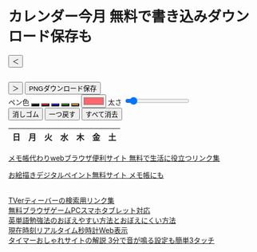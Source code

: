 <!DOCTYPE html>
<html lang="ja">
<head>
  <meta charset="UTF-8" />
　<meta name="description" content="カレンダー今月 無料で書き込みダウンロード保存できるPCスマホタブレット対応サイト。アプリいらずpdfワード不要です。">
  <meta name="keywords" content="カレンダー,今月,無料">
  <meta name="viewport" content="width=device-width, initial-scale=1.0"/>
  <title>カレンダー今月 無料で書き込みダウンロード保存も</title>
  <link rel="stylesheet" href="/css/y998.css" />
</head>
<body>
  <h1>カレンダー今月 無料で書き込みダウンロード保存も</h1>
    <div id="app-container">
        <div id="controls">            <div id="month-navigation">
                <button id="prev-month">＜</button>
                <h2 id="month-year"></h2>
                <button id="next-month">＞</button>
                <button id="save-btn">PNGダウンロード保存</button>
            </div>
            <div class="tool-group">
                <label>ペン色</label>
                <button class="color-btn" data-color="black" style="background-color: black;"></button>
                <button class="color-btn" data-color="red" style="background-color: red;"></button>
                <button class="color-btn" data-color="blue" style="background-color: blue;"></button>
                <button class="color-btn" data-color="green" style="background-color: green;"></button>
                <button class="color-btn" data-color="orange" style="background-color: orange;"></button>
                <input type="color" id="color-picker" value="#ff666e">
                <label for="pen-width">太さ</label>
                <input type="range" id="pen-width" min="1" max="50" value="5">
            </div>
            <div class="tool-group">
                <button id="eraser-btn">消しゴム</button>
                <button id="undo-btn">一つ戻す</button>
                <button id="clear-btn">すべて消去</button>
            </div>
        </div>
        <div id="calendar-wrapper">
            <div id="calendar-container">
                <table id="calendar">
                    <thead id="calendar-header">
                        <tr>
                            <th>日</th>
                            <th>月</th>
                            <th>火</th>
                            <th>水</th>
                            <th>木</th>
                            <th>金</th>
                            <th>土</th>
                        </tr>
                    </thead>
                    <tbody id="calendar-body"></tbody>
                </table>
                <canvas id="drawing-canvas"></canvas>
            </div>
            <div id="scroll-space"></div>
        </div>
    </div>
    <div id="footer-link">
        <a href="https://memoc.pages.dev/" target="_blank">メモ帳代わりwebブラウザ便利サイト 無料で生活に役立つリンク集</a><br>
        <p><a href="https://memoc.pages.dev/y999/" target="_blank">お絵描きデジタルペイント無料サイト メモ帳にも</a></p><br>
        <a href="https://memoc.pages.dev/tver/" target="_blank">TVerティーバーの検索用リンク集</a><br>
        <a href="https://memoc.pages.dev/game1/" target="_blank">無料ブラウザゲームPCスマホタブレット対応</a><br>
        <a href="https://memoc.pages.dev/y10k2/" target="_blank">英単語勉強法のおぼえやすい方法とおぼえにくい方法</a><br>
        <a href="https://memoc.pages.dev/tokei/" target="_blank">現在時刻リアルタイム秒時計Web表示</a><br>
        <a href="https://memoc.pages.dev/yzpa1/" target="_blank">タイマーおしゃれサイトの解説 3分で音が鳴る設定も簡単3タッチ</a>
    </div>
    <script src="/js/y998.js"></script>
</body>
</html>